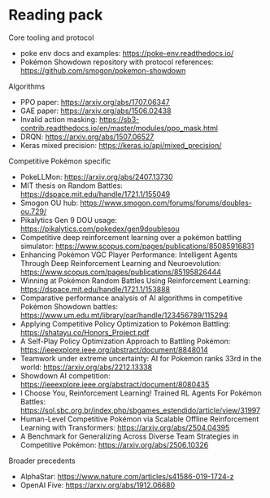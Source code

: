 # Reading pack

Core tooling and protocol
* poke env docs and examples: https://poke-env.readthedocs.io/
* Pokémon Showdown repository with protocol references: https://github.com/smogon/pokemon-showdown

Algorithms
* PPO paper: https://arxiv.org/abs/1707.06347
* GAE paper: https://arxiv.org/abs/1506.02438
* Invalid action masking: https://sb3-contrib.readthedocs.io/en/master/modules/ppo_mask.html
* DRQN: https://arxiv.org/abs/1507.06527
* Keras mixed precision: https://keras.io/api/mixed_precision/

Competitive Pokémon specific
* PokeLLMon: https://arxiv.org/abs/2407.13730
* MIT thesis on Random Battles: https://dspace.mit.edu/handle/1721.1/155049
* Smogon OU hub: https://www.smogon.com/forums/forums/doubles-ou.729/
* Pikalytics Gen 9 DOU usage: https://pikalytics.com/pokedex/gen9doublesou
* Competitive deep reinforcement learning over a pokémon battling simulator: https://www.scopus.com/pages/publications/85085916831
* Enhancing Pokémon VGC Player Performance: Intelligent Agents Through Deep Reinforcement Learning and Neuroevolution: https://www.scopus.com/pages/publications/85195826444
* Winning at Pokémon Random Battles Using Reinforcement Learning: https://dspace.mit.edu/handle/1721.1/153888
* Comparative performance analysis of AI algorithms in competitive Pokémon Showdown battles: https://www.um.edu.mt/library/oar/handle/123456789/115294
* Applying Competitive Policy Optimization to Pokémon Battling: https://shatayu.co/Honors_Project.pdf
* A Self-Play Policy Optimization Approach to Battling Pokémon: https://ieeexplore.ieee.org/abstract/document/8848014
* Teamwork under extreme uncertainty: AI for Pokemon ranks 33rd in the world: https://arxiv.org/abs/2212.13338
* Showdown AI competition: https://ieeexplore.ieee.org/abstract/document/8080435
* I Choose You, Reinforcement Learning! Trained RL Agents For Pokémon Battles: https://sol.sbc.org.br/index.php/sbgames_estendido/article/view/31997
* Human-Level Competitive Pokémon via Scalable Offline Reinforcement Learning with Transformers: https://arxiv.org/abs/2504.04395
* A Benchmark for Generalizing Across Diverse Team Strategies in Competitive Pokémon: https://arxiv.org/abs/2506.10326





Broader precedents
* AlphaStar: https://www.nature.com/articles/s41586-019-1724-z
* OpenAI Five: https://arxiv.org/abs/1912.06680
